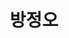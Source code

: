 ---
layout: hubs
key: Q12597573
title: 방정오
name: 방정오
image: 
description: TV조선 대표이사 전무
score: 3.3558173093056814e-05
degree: 3
---